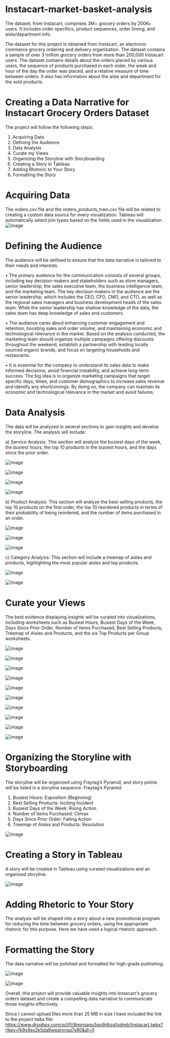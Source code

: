 # Instacart-market-basket-analysis
The dataset, from Instacart, comprises 3M+ grocery orders by 200K+ users. It includes order specifics, product sequences, order timing, and aisle/department info.

The dataset for this project is obtained from Instacart, an electronic commerce grocery ordering and delivery organization. The dataset contains a sample of over 3 million grocery orders from more than 200,000 Instacart users. The dataset contains details about the orders placed by various users, the sequence of products purchased in each order, the week and hour of the day the order was placed, and a relative measure of time between orders. It also has information about the aisle and department for the sold products.

# Creating a Data Narrative for Instacart Grocery Orders Dataset

The project will follow the following steps:
  1. Acquiring Data
  2. Defining the Audience
  3. Data Analysis
  4. Curate my Views
  5. Organizing the Storyline with Storyboarding
  6. Creating a Story in Tableau
  7. Adding Rhetoric to Your Story
  8. Formatting the Story

# Acquiring Data 
The orders.csv file and the orders_products_train.csv file will be related to creating a custom data source for every visualization. Tableau will automatically select join types based on the fields used in the visualization.
![image](https://github.com/TheArc21/Instacart-market-basket-analysis/assets/90914688/fcae188c-6736-47cf-8e3a-efe2024d3985)

# Defining the Audience
The audience will be defined to ensure that the data narrative is tailored to their needs and interests.

•	The primary audience for the communication consists of several groups, including key decision-makers and stakeholders such as store managers, senior leadership, the sales executive team, the business intelligence team, and the marketing team. The key decision-makers in the audience are the senior leadership, which includes the CEO, CFO, CMO, and CTO, as well as the regional sales managers and business development heads of the sales team. While the senior leadership has shallow knowledge of the data, the sales team has deep knowledge of sales and customers.

•	The audience cares about enhancing customer engagement and retention, boosting sales and order volume, and maintaining economic and technological relevance in the market. Based on the analysis conducted, the marketing team should organize multiple campaigns offering discounts throughout the weekend, establish a partnership with leading locally sourced organic brands, and focus on targeting households and restaurants.

•	It is essential for the company to understand its sales data to make informed decisions, avoid financial instability, and achieve long-term success. The big idea is to organize marketing campaigns that target specific days, times, and customer demographics to increase sales revenue and identify any shortcomings. By doing so, the company can maintain its economic and technological relevance in the market and avoid failures.

# Data Analysis

The data will be analyzed in several sections to gain insights and develop the storyline. The analysis will include:

a) Service Analysis: This section will analyze the busiest days of the week, the busiest hours, the top 10 products in the busiest hours, and the days since the prior order.

![image](https://github.com/TheArc21/Instacart-market-basket-analysis/assets/90914688/b1a2c318-7ae1-459f-9135-6a99a17bd6f3)

![image](https://github.com/TheArc21/Instacart-market-basket-analysis/assets/90914688/86dfe277-df08-493e-9273-6c787e6551c6)

![image](https://github.com/TheArc21/Instacart-market-basket-analysis/assets/90914688/239dce10-1471-4a1d-8766-509a4183191a)

![image](https://github.com/TheArc21/Instacart-market-basket-analysis/assets/90914688/dc9b765f-474d-4079-a06a-80a192c8465b)

b) Product Analysis: This section will analyze the best-selling products, the top 10 products on the first order, the top 10 reordered products in terms of their probability of being reordered, and the number of items purchased in an order.

![image](https://github.com/TheArc21/Instacart-market-basket-analysis/assets/90914688/ebfe8b51-7cdb-408c-9c1e-06545a6b952f)

![image](https://github.com/TheArc21/Instacart-market-basket-analysis/assets/90914688/557952a9-6d9a-4c74-a986-7fd3f64f2905)

![image](https://github.com/TheArc21/Instacart-market-basket-analysis/assets/90914688/3fdb375c-e744-43b6-b72e-049437d0a8c4)

c) Category Analysis: This section will include a treemap of aisles and products, highlighting the most popular aisles and top products.

![image](https://github.com/TheArc21/Instacart-market-basket-analysis/assets/90914688/e7b1613d-55fa-428a-b146-c9a5aecbf3cd)

![image](https://github.com/TheArc21/Instacart-market-basket-analysis/assets/90914688/59352fd6-d9e4-4723-8e32-c3c10f44df5c)

# Curate your Views
The best evidence displaying insights will be curated into visualizations, including worksheets such as Busiest Hours, Busiest Days of the Week, Days Since Prior Order, Number of Items Purchased, Best Selling Products, Treemap of Aisles and Products, and the six Top Products per Group worksheets.

![image](https://github.com/TheArc21/Instacart-market-basket-analysis/assets/90914688/d13a6463-2df2-4867-bb8d-c086201d3f0f)

![image](https://github.com/TheArc21/Instacart-market-basket-analysis/assets/90914688/20ad329a-30ea-474e-b05d-2e9127178363)

![image](https://github.com/TheArc21/Instacart-market-basket-analysis/assets/90914688/aac90e1c-6c5f-4079-b823-9fb23fd36926)

![image](https://github.com/TheArc21/Instacart-market-basket-analysis/assets/90914688/e4ff02fc-53bf-438f-a3bc-947e8d9789e4)

![image](https://github.com/TheArc21/Instacart-market-basket-analysis/assets/90914688/51a11422-2beb-4c8b-94e0-a23acc56a805)

![image](https://github.com/TheArc21/Instacart-market-basket-analysis/assets/90914688/1eb58937-3e05-4131-b32c-c3bb49ae4d18)

![image](https://github.com/TheArc21/Instacart-market-basket-analysis/assets/90914688/0565d89a-bf7a-4234-85a2-b0396f9f5020)

![image](https://github.com/TheArc21/Instacart-market-basket-analysis/assets/90914688/cccb4a5b-031a-4011-8d7c-eca3572aa456)

![image](https://github.com/TheArc21/Instacart-market-basket-analysis/assets/90914688/d2327fd6-fd30-4d7e-915e-e23da4cc5307)

![image](https://github.com/TheArc21/Instacart-market-basket-analysis/assets/90914688/d27d1e02-e60b-4611-80c1-db91a5816025)

# Organizing the Storyline with Storyboarding
The storyline will be organized using Freytag’s Pyramid, and story points will be listed in a storyline sequence.
Freytag’s Pyramid:
1.	Busiest Hours: Exposition (Beginning) 
2.	Best Selling Products: Inciting Incident 
3.	Busiest Days of the Week: Rising Action
4.	Number of Items Purchased:  Climax
5.	Days Since Prior Order: Falling Action
6.	Treemap of Aisles and Products: Resolution
   
![image](https://github.com/TheArc21/Instacart-market-basket-analysis/assets/90914688/46865af2-5cad-477a-9a78-19b170b35a42)

# Creating a Story in Tableau
A story will be created in Tableau using curated visualizations and an organized storyline.

![image](https://github.com/TheArc21/Instacart-market-basket-analysis/assets/90914688/ae6e843c-3ab3-463d-befe-2919d6d6fef7)

# Adding Rhetoric to Your Story
The analysis will be shaped into a story about a new promotional program for reducing the time between grocery orders, using the appropriate rhetoric for this purpose. 
Here we have used a logical rhetoric approach.

# Formatting the Story
The data narrative will be polished and formatted for high-grade publishing.

![image](https://github.com/TheArc21/Instacart-market-basket-analysis/assets/90914688/d616d734-359c-4141-9b21-c46a11a6d43c)

![image](https://github.com/TheArc21/Instacart-market-basket-analysis/assets/90914688/eea20802-e24c-4184-99f5-d6e70f25612f)

Overall, this project will provide valuable insights into Instacart's grocery orders dataset and create a compelling data narrative to communicate those insights effectively.





Since I cannot upload files more than 25 MB in size I have included the link to the project twbx file: https://www.dropbox.com/scl/fi/8mmsagu5qo9dbza1odreb/Instacart.twbx?rlkey=fk9x9ex2k5da6wparonsq7s60&dl=0

